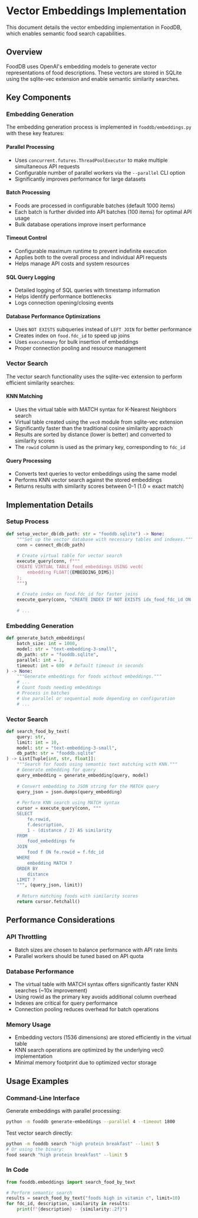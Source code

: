 # Vector Embeddings Implementation

This document details the vector embedding implementation in FoodDB, which enables semantic food search capabilities.

## Overview

FoodDB uses OpenAI's embedding models to generate vector representations of food descriptions. These vectors are stored in SQLite using the sqlite-vec extension and enable semantic similarity searches.

## Key Components

### Embedding Generation

The embedding generation process is implemented in `fooddb/embeddings.py` with these key features:

#### Parallel Processing
- Uses `concurrent.futures.ThreadPoolExecutor` to make multiple simultaneous API requests
- Configurable number of parallel workers via the `--parallel` CLI option
- Significantly improves performance for large datasets

#### Batch Processing
- Foods are processed in configurable batches (default 1000 items)
- Each batch is further divided into API batches (100 items) for optimal API usage
- Bulk database operations improve insert performance

#### Timeout Control
- Configurable maximum runtime to prevent indefinite execution
- Applies both to the overall process and individual API requests
- Helps manage API costs and system resources

#### SQL Query Logging
- Detailed logging of SQL queries with timestamp information
- Helps identify performance bottlenecks
- Logs connection opening/closing events

#### Database Performance Optimizations
- Uses `NOT EXISTS` subqueries instead of `LEFT JOIN` for better performance
- Creates index on `food.fdc_id` to speed up joins
- Uses `executemany` for bulk insertion of embeddings
- Proper connection pooling and resource management

### Vector Search

The vector search functionality uses the sqlite-vec extension to perform efficient similarity searches:

#### KNN Matching
- Uses the virtual table with MATCH syntax for K-Nearest Neighbors search
- Virtual table created using the `vec0` module from sqlite-vec extension
- Significantly faster than the traditional cosine similarity approach
- Results are sorted by distance (lower is better) and converted to similarity scores
- The `rowid` column is used as the primary key, corresponding to `fdc_id`

#### Query Processing
- Converts text queries to vector embeddings using the same model
- Performs KNN vector search against the stored embeddings
- Returns results with similarity scores between 0-1 (1.0 = exact match)

## Implementation Details

### Setup Process

```python
def setup_vector_db(db_path: str = "fooddb.sqlite") -> None:
    """Set up the vector database with necessary tables and indexes."""
    conn = connect_db(db_path)
    
    # Create virtual table for vector search
    execute_query(conn, f"""
    CREATE VIRTUAL TABLE food_embeddings USING vec0(
        embedding FLOAT[{EMBEDDING_DIMS}]
    );
    """)
    
    # Create index on food.fdc_id for faster joins
    execute_query(conn, "CREATE INDEX IF NOT EXISTS idx_food_fdc_id ON food(fdc_id);")
    
    # ...
```

### Embedding Generation

```python
def generate_batch_embeddings(
    batch_size: int = 1000, 
    model: str = "text-embedding-3-small",
    db_path: str = "fooddb.sqlite",
    parallel: int = 1,
    timeout: int = 600  # Default timeout in seconds
) -> None:
    """Generate embeddings for foods without embeddings."""
    # ...
    # Count foods needing embeddings
    # Process in batches
    # Use parallel or sequential mode depending on configuration
    # ...
```

### Vector Search

```python
def search_food_by_text(
    query: str, 
    limit: int = 10, 
    model: str = "text-embedding-3-small",
    db_path: str = "fooddb.sqlite"
) -> List[Tuple[int, str, float]]:
    """Search for foods using semantic text matching with KNN."""
    # Generate embedding for query
    query_embedding = generate_embedding(query, model)
    
    # Convert embedding to JSON string for the MATCH query
    query_json = json.dumps(query_embedding)
    
    # Perform KNN search using MATCH syntax
    cursor = execute_query(conn, """
    SELECT 
        fe.rowid, 
        f.description,
        1 - (distance / 2) AS similarity
    FROM 
        food_embeddings fe
    JOIN 
        food f ON fe.rowid = f.fdc_id
    WHERE 
        embedding MATCH ?
    ORDER BY 
        distance
    LIMIT ?
    """, (query_json, limit))
    
    # Return matching foods with similarity scores
    return cursor.fetchall()
```

## Performance Considerations

### API Throttling
- Batch sizes are chosen to balance performance with API rate limits
- Parallel workers should be tuned based on API quota

### Database Performance
- The virtual table with MATCH syntax offers significantly faster KNN searches (~10x improvement)
- Using rowid as the primary key avoids additional column overhead
- Indexes are critical for query performance
- Connection pooling reduces overhead for batch operations

### Memory Usage
- Embedding vectors (1536 dimensions) are stored efficiently in the virtual table
- KNN search operations are optimized by the underlying vec0 implementation
- Minimal memory footprint due to optimized vector storage

## Usage Examples

### Command-Line Interface

Generate embeddings with parallel processing:
```bash
python -m fooddb generate-embeddings --parallel 4 --timeout 1800
```

Test vector search directly:
```bash
python -m fooddb search "high protein breakfast" --limit 5
# Or using the binary:
food search "high protein breakfast" --limit 5
```

### In Code

```python
from fooddb.embeddings import search_food_by_text

# Perform semantic search
results = search_food_by_text("foods high in vitamin c", limit=10)
for fdc_id, description, similarity in results:
    print(f"{description} - {similarity:.2f}")
```